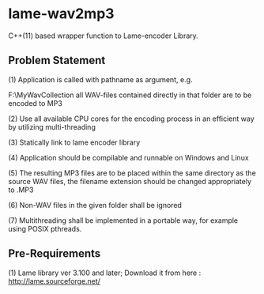 # lame-wav2mp3
C++(11) based wrapper function to Lame-encoder Library.

## Problem Statement
(1) Application is called with pathname as argument, e.g.

<applicationname> F:\MyWavCollection all WAV-files contained directly in that folder are to be encoded to MP3
  
(2) Use all available CPU cores for the encoding process in an efficient way by utilizing multi-threading

(3) Statically link to lame encoder library

(4) Application should be compilable and runnable on Windows and Linux

(5) The resulting MP3 files are to be placed within the same directory as the source WAV files, the filename extension should be changed appropriately to .MP3

(6) Non-WAV files in the given folder shall be ignored

(7) Multithreading shall be implemented in a portable way, for example using POSIX pthreads.

## Pre-Requirements

(1) Lame library ver 3.100 and later; Download it from here : http://lame.sourceforge.net/



